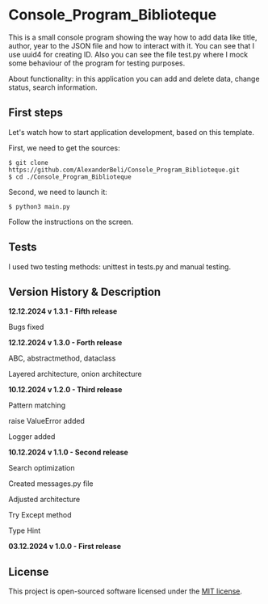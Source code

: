# Console_Program_Biblioteque

This is a small console program showing the way how to add data like title,  author, year to the JSON file and how to interact with it. You can see that I use uuid4 for creating ID. Also you can see the file test.py where I mock some behaviour of the program for testing purposes.

About functionality: in this application you can add and delete data, change status, search information.

## First steps

Let's watch how to start application development, based on this template. 


First, we need to get the sources:

```shell
$ git clone https://github.com/AlexanderBeli/Console_Program_Biblioteque.git
$ cd ./Console_Program_Biblioteque
```
Second, we need to launch it:

```shell
$ python3 main.py
```
 
Follow the instructions on the screen.

## Tests

I used two testing methods: unittest in tests.py and manual testing.  

## Version History & Description
**12.12.2024  v 1.3.1 - Fifth release**

Bugs fixed

**12.12.2024  v 1.3.0 - Forth release**

ABC, abstractmethod, dataclass

Layered architecture, onion architecture

**10.12.2024  v 1.2.0 - Third release**

Pattern matching

raise ValueError added

Logger added

**10.12.2024  v 1.1.0 - Second release**

Search optimization

Created messages.py file

Adjusted architecture

Try Except method

Type Hint

**03.12.2024  v 1.0.0 - First release** 

## License

This project is open-sourced software licensed under the [MIT license](https://opensource.org/licenses/MIT).